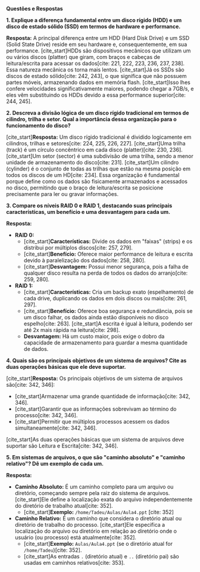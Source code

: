 **Questões e Respostas**

**1. Explique a diferença fundamental entre um disco rígido (HDD) e um disco de estado sólido (SSD) em termos de hardware e performance.**

**Resposta:** A principal diferença entre um HDD (Hard Disk Drive) e um SSD (Solid State Drive) reside em seu hardware e, consequentemente, em sua performance. [cite_start]HDDs são dispositivos mecânicos que utilizam um ou vários discos (platter) que giram, com braços e cabeças de leitura/escrita para acessar os dados[cite: 221, 222, 223, 236, 237, 238]. Essa natureza mecânica os torna mais lentos. [cite_start]Já os SSDs são discos de estado sólido[cite: 242, 243], o que significa que não possuem partes móveis, armazenando dados em memória flash. [cite_start]Isso lhes confere velocidades significativamente maiores, podendo chegar a 7GB/s, e eles vêm substituindo os HDDs devido a essa performance superior[cite: 244, 245].

**2. Descreva a divisão lógica de um disco rígido tradicional em termos de cilindro, trilha e setor. Qual a importância dessa organização para o funcionamento do disco?**

[cite_start]**Resposta:** Um disco rígido tradicional é dividido logicamente em cilindros, trilhas e setores[cite: 224, 225, 226, 227]. [cite_start]Uma trilha (track) é um círculo concêntrico em cada disco (platter)[cite: 230, 236]. [cite_start]Um setor (sector) é uma subdivisão de uma trilha, sendo a menor unidade de armazenamento do disco[cite: 231]. [cite_start]Um cilindro (cylinder) é o conjunto de todas as trilhas que estão na mesma posição em todos os discos de um HD[cite: 234]. Essa organização é fundamental porque define como os dados são fisicamente armazenados e acessados no disco, permitindo que o braço de leitura/escrita se posicione precisamente para ler ou gravar informações.

**3. Compare os níveis RAID 0 e RAID 1, destacando suas principais características, um benefício e uma desvantagem para cada um.**

**Resposta:**
* **RAID 0:**
    * [cite_start]**Características:** Divide os dados em "faixas" (strips) e os distribui por múltiplos discos[cite: 257, 279].
    * [cite_start]**Benefício:** Oferece maior performance de leitura e escrita devido à paralelização dos dados[cite: 258, 280].
    * [cite_start]**Desvantagem:** Possui menor segurança, pois a falha de qualquer disco resulta na perda de todos os dados do arranjo[cite: 259, 280].
* **RAID 1:**
    * [cite_start]**Características:** Cria um backup exato (espelhamento) de cada drive, duplicando os dados em dois discos ou mais[cite: 261, 297].
    * [cite_start]**Benefício:** Oferece boa segurança e redundância, pois se um disco falhar, os dados ainda estão disponíveis no disco espelho[cite: 263]. [cite_start]A escrita é igual à leitura, podendo ser até 2x mais rápida na leitura[cite: 298].
    * **Desvantagem:** Há um custo maior, pois exige o dobro da capacidade de armazenamento para guardar a mesma quantidade de dados.

**4. Quais são os principais objetivos de um sistema de arquivos? Cite as duas operações básicas que ele deve suportar.**

[cite_start]**Resposta:** Os principais objetivos de um sistema de arquivos são[cite: 342, 346]:
* [cite_start]Armazenar uma grande quantidade de informação[cite: 342, 346].
* [cite_start]Garantir que as informações sobrevivam ao término do processo[cite: 342, 346].
* [cite_start]Permitir que múltiplos processos acessem os dados simultaneamente[cite: 342, 346].

[cite_start]As duas operações básicas que um sistema de arquivos deve suportar são Leitura e Escrita[cite: 342, 346].

**5. Em sistemas de arquivos, o que são "caminho absoluto" e "caminho relativo"? Dê um exemplo de cada um.**

**Resposta:**
* **Caminho Absoluto:** É um caminho completo para um arquivo ou diretório, começando sempre pela raiz do sistema de arquivos. [cite_start]Ele define a localização exata do arquivo independentemente do diretório de trabalho atual[cite: 352].
    * [cite_start]**Exemplo:** `/home/Tadeu/Aulas/Aula4.ppt` [cite: 352]
* **Caminho Relativo:** É um caminho que considera o diretório atual ou diretório de trabalho do processo. [cite_start]Ele especifica a localização do arquivo ou diretório em relação ao diretório onde o usuário (ou processo) está atualmente[cite: 352].
    * [cite_start]**Exemplo:** `Aulas/Aula4.ppt` (se o diretório atual for `/home/Tadeu`)[cite: 352].
    * [cite_start]As entradas `.` (diretório atual) e `..` (diretório pai) são usadas em caminhos relativos[cite: 353].
